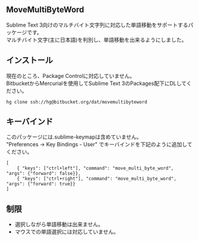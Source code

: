 MoveMultiByteWord
---
Sublime Text 3向けのマルチバイト文字列に対応した単語移動をサポートするパッケージです。  
マルチバイト文字(主に日本語)を判別し、単語移動を出来るようにしました。

インストール
---
現在のところ、Package Controlに対応していません。  
BitbucketからMercurialを使用してSublime Text 3のPackages配下にDLしてください。

    hg clone ssh://hg@bitbucket.org/dat/movemultibyteword

キーバインド
---
このパッケージには.sublime-keymapは含めていません。  
"Preferences -> Key Bindings - User" でキーバインドを下記のように追加してください。

    [
        { "keys": ["ctrl+left"], "command": "move_multi_byte_word", "args": {"forward": false}},
        { "keys": ["ctrl+right"], "command": "move_multi_byte_word", "args": {"forward": true}}
    ]

制限
---
- 選択しながら単語移動は出来ません。
- マウスでの単語選択には対応していません。
